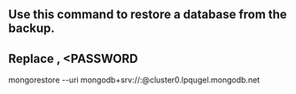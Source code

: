 ## Use this command to restore a database from the backup. 
## Replace <USERNAME>, <PASSWORD

mongorestore --uri mongodb+srv://<NAME>:<PASSWORD>@cluster0.lpqugel.mongodb.net 